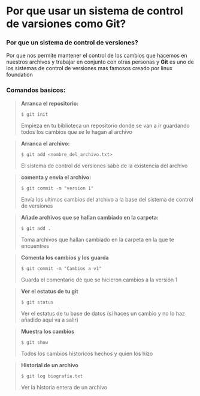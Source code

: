 # Por que usar un sistema de control de varsiones como Git?

### Por que un sistema de control de versiones?
Por que nos permite mantener el control de los cambios que hacemos en nuestros archivos y trabajar en conjunto con otras personas y **Git** es uno de los sistemas de control de versiones mas famosos creado por linux foundation

### Comandos basicos:
>**Arranca el repositorio:**
>```git terminal
>$ git init
>```
>Empieza en tu biblioteca un repositorio donde se van a ir guardando todos los cambios que se le hagan al archivo

>**Arranca el archivo:**
>```git terminal
>$ git add <nombre_del_archivo.txt>
>```
>El sistema de control de versiones sabe de la existencia del archivo

>**comenta y envía el archivo:**
>```git terminal
>$ git commit -m "version 1"
>```
>Envía los ultimos cambios del archivo a la base del sistema de control de versiones

>**Añade archivos que se hallan cambiado en la carpeta:**
>```git terminal
>$ git add . 
>```
>Toma archivos que hallan cambiado en la carpeta en la que te encuentres

>**Comenta los cambios y los guarda**
>```git terminal
>$ git commit -m "Cambios a v1" 
>```
>Guarda el comentario de que se hicieron cambios a la versión 1

>**Ver el estatus de tu git**
>```git terminal
>$ git status 
>```
>Ver el estatus de tu base de datos (si haces un cambio y no lo haz añadido aquí va a salir)

>**Muestra los cambios**
>```git terminal
>$ git show 
>```
>Todos los cambios historicos hechos y quien los hizo

>**Historial de un archivo**
>```git terminal
>$ git log biografía.txt 
>```
>Ver la historia entera de un archivo